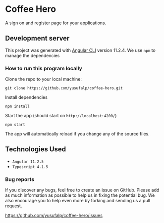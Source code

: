 # Coffee Hero

A sign on and register page for your applications.

## Development server

This project was generated with [Angular CLI](https://github.com/angular/angular-cli) version 11.2.4. We use `npm` to manage the dependencies

### How to run this program locally

Clone the repo to your local machine:

```
git clone https://github.com/yusufalp/coffee-hero.git
```

Install dependencies

```
npm install
```

Start the app (should start on `http://localhost:4200/`)

```
npm start
```

The app will automatically reload if you change any of the source files.

## Technologies Used

- `Angular 11.2.5`
- `Typescript 4.1.5`

### Bug reports

If you discover any bugs, feel free to create an issue on GitHub. Please add as much information as possible to help us in fixing the potential bug. We also encourage you to help even more by forking and sending us a pull request.

https://github.com/yusufalp/coffee-hero/issues
